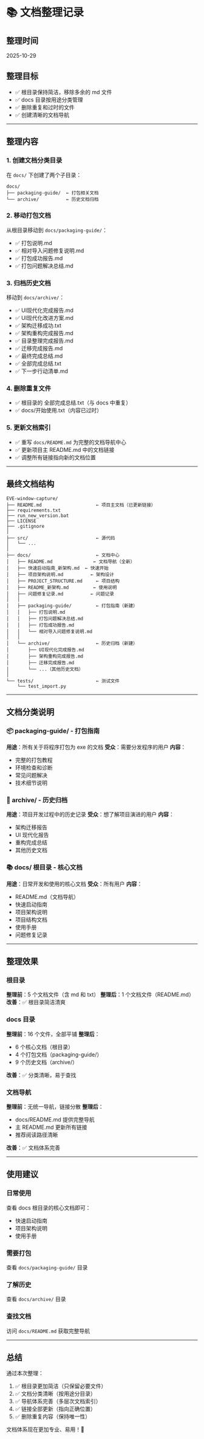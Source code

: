 # 📚 文档整理记录

## 整理时间
2025-10-29

## 整理目标
- ✅ 根目录保持简洁，移除多余的 md 文件
- ✅ docs 目录按用途分类管理
- ✅ 删除重复和过时的文件
- ✅ 创建清晰的文档导航

---

## 整理内容

### 1. 创建文档分类目录

在 `docs/` 下创建了两个子目录：

```
docs/
├── packaging-guide/  ← 打包相关文档
└── archive/          ← 历史文档归档
```

### 2. 移动打包文档

从根目录移动到 `docs/packaging-guide/`：
- ✅ 打包说明.md
- ✅ 相对导入问题修复说明.md
- ✅ 打包成功报告.md
- ✅ 打包问题解决总结.md

### 3. 归档历史文档

移动到 `docs/archive/`：
- ✅ UI现代化完成报告.md
- ✅ UI现代化改进方案.md
- ✅ 架构迁移成功.txt
- ✅ 架构重构完成报告.md
- ✅ 目录整理完成报告.md
- ✅ 迁移完成报告.md
- ✅ 最终完成总结.md
- ✅ 全部完成总结.txt
- ✅ 下一步行动清单.md

### 4. 删除重复文件

- ✅ 根目录的 全部完成总结.txt（与 docs 中重复）
- ✅ docs/开始使用.txt（内容已过时）

### 5. 更新文档索引

- ✅ 重写 `docs/README.md` 为完整的文档导航中心
- ✅ 更新项目主 README.md 中的文档链接
- ✅ 调整所有链接指向新的文档位置

---

## 最终文档结构

```
EVE-window-capture/
├── README.md                    ← 项目主文档（已更新链接）
├── requirements.txt
├── run_new_version.bat
├── LICENSE
├── .gitignore
│
├── src/                         ← 源代码
│   └── ...
│
├── docs/                        ← 文档中心
│   ├── README.md               ← 文档导航（全新）
│   ├── 快速启动指南_新架构.md  ← 快速开始
│   ├── 项目架构说明.md          ← 架构设计
│   ├── PROJECT_STRUCTURE.md     ← 项目结构
│   ├── README_新架构.md         ← 使用说明
│   ├── 问题修复记录.md          ← 问题记录
│   │
│   ├── packaging-guide/         ← 打包指南（新建）
│   │   ├── 打包说明.md
│   │   ├── 打包问题解决总结.md
│   │   ├── 打包成功报告.md
│   │   └── 相对导入问题修复说明.md
│   │
│   └── archive/                 ← 历史归档（新建）
│       ├── UI现代化完成报告.md
│       ├── 架构重构完成报告.md
│       ├── 迁移完成报告.md
│       └── ...（其他历史文档）
│
└── tests/                       ← 测试文件
    └── test_import.py
```

---

## 文档分类说明

### 📦 packaging-guide/ - 打包指南
**用途**：所有关于将程序打包为 exe 的文档
**受众**：需要分发程序的用户
**内容**：
- 完整的打包教程
- 环境检查和诊断
- 常见问题解决
- 技术细节说明

### 📜 archive/ - 历史归档
**用途**：项目开发过程中的历史记录
**受众**：想了解项目演进的用户
**内容**：
- 架构迁移报告
- UI 现代化报告
- 重构完成总结
- 其他历史文档

### 📚 docs/ 根目录 - 核心文档
**用途**：日常开发和使用的核心文档
**受众**：所有用户
**内容**：
- README.md（文档导航）
- 快速启动指南
- 项目架构说明
- 项目结构文档
- 使用手册
- 问题修复记录

---

## 整理效果

### 根目录
**整理前**：5 个文档文件（含 md 和 txt）
**整理后**：1 个文档文件（README.md）
**改善**：✅ 根目录简洁清爽

### docs 目录
**整理前**：16 个文件，全部平铺
**整理后**：
- 6 个核心文档（根目录）
- 4 个打包文档（packaging-guide/）
- 9 个历史文档（archive/）

**改善**：✅ 分类清晰，易于查找

### 文档导航
**整理前**：无统一导航，链接分散
**整理后**：
- docs/README.md 提供完整导航
- 主 README.md 更新所有链接
- 推荐阅读路径清晰

**改善**：✅ 文档体系完善

---

## 使用建议

### 日常使用
查看 docs 根目录的核心文档即可：
- 快速启动指南
- 项目架构说明
- 使用手册

### 需要打包
查看 `docs/packaging-guide/` 目录

### 了解历史
查看 `docs/archive/` 目录

### 查找文档
访问 `docs/README.md` 获取完整导航

---

## 总结

通过本次整理：
1. ✅ 根目录更加简洁（只保留必要文件）
2. ✅ 文档分类清晰（按用途分目录）
3. ✅ 导航体系完善（多层次文档索引）
4. ✅ 链接全部更新（指向正确位置）
5. ✅ 删除重复内容（保持唯一性）

文档体系现在更加专业、易用！🎉

